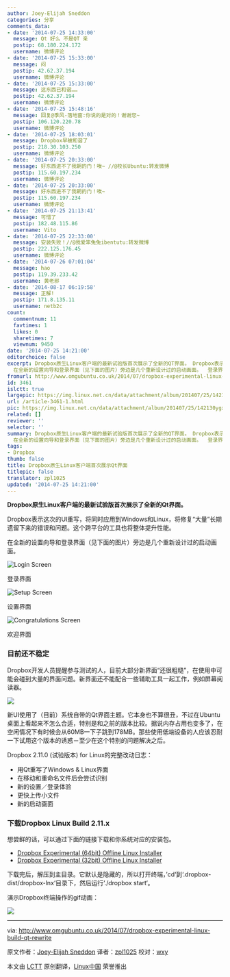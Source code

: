 ```yaml
---
author: Joey-Elijah Sneddon
categories: 分享
comments_data:
- date: '2014-07-25 14:33:00'
  message: Qt 好么 不是QT 亲
  postip: 68.180.224.172
  username: 微博评论
- date: '2014-07-25 15:33:00'
  message: 闷
  postip: 42.62.37.194
  username: 微博评论
- date: '2014-07-25 15:33:00'
  message: 这东西已和谐……
  postip: 42.62.37.194
  username: 微博评论
- date: '2014-07-25 15:48:16'
  message: 回复@季风-落地窗:你说的是对的！谢谢您~
  postip: 106.120.220.78
  username: 微博评论
- date: '2014-07-25 18:03:01'
  message: Dropbox早被和谐了
  postip: 218.30.103.250
  username: 微博评论
- date: '2014-07-25 20:33:00'
  message: 好东西进不了我朝的门！唉~ //@校长Ubuntu:转发微博
  postip: 115.60.197.234
  username: 微博评论
- date: '2014-07-25 20:33:00'
  message: 好东西进不了我朝的门！唉~
  postip: 115.60.197.234
  username: 微博评论
- date: '2014-07-25 21:13:41'
  message: 可惜了
  postip: 182.48.115.86
  username: Vito
- date: '2014-07-25 22:33:00'
  message: 安装失败！//@我爱笨兔兔ibentutu:转发微博
  postip: 222.125.176.45
  username: 微博评论
- date: '2014-07-26 07:01:04'
  message: hao
  postip: 119.39.233.42
  username: 黄老邪
- date: '2014-08-17 06:19:58'
  message: 正解!
  postip: 171.8.135.11
  username: netb2c
count:
  commentnum: 11
  favtimes: 1
  likes: 0
  sharetimes: 7
  viewnum: 9450
date: '2014-07-25 14:21:00'
editorchoice: false
excerpt: Dropbox原生Linux客户端的最新试验版首次展示了全新的QT界面。 Dropbox表示这次的UI重写，将同时应用到Windows和Linux，将修复大量长期遗留下来的错误和问题。这个跨平台的工具也将整体提升性能。
  在全新的设置向导和登录界面（见下面的图片）旁边是几个重新设计过的启动画面。  登录界面  设置界面  欢迎界面 目前还不稳定 Dropbox开发人员提醒参与测试的人，目前大部分新界面还很粗糙，在使用中可能会碰到大量的界面问题。新界面还不能配合一些辅助工具一起工作，例如屏幕阅读器。  新UI使用了（目前）系统自带的QT界面主题。它本身也不
fromurl: http://www.omgubuntu.co.uk/2014/07/dropbox-experimental-linux-build-qt-rewrite
id: 3461
islctt: true
largepic: https://img.linux.net.cn/data/attachment/album/201407/25/142130ygx66ggbzfbf6xvb.jpg
url: /article-3461-1.html
pic: https://img.linux.net.cn/data/attachment/album/201407/25/142130ygx66ggbzfbf6xvb.jpg.thumb.jpg
related: []
reviewer: ''
selector: ''
summary: Dropbox原生Linux客户端的最新试验版首次展示了全新的QT界面。 Dropbox表示这次的UI重写，将同时应用到Windows和Linux，将修复大量长期遗留下来的错误和问题。这个跨平台的工具也将整体提升性能。
  在全新的设置向导和登录界面（见下面的图片）旁边是几个重新设计过的启动画面。  登录界面  设置界面  欢迎界面 目前还不稳定 Dropbox开发人员提醒参与测试的人，目前大部分新界面还很粗糙，在使用中可能会碰到大量的界面问题。新界面还不能配合一些辅助工具一起工作，例如屏幕阅读器。  新UI使用了（目前）系统自带的QT界面主题。它本身也不
tags:
- Dropbox
thumb: false
title: Dropbox原生Linux客户端首次展示Qt界面
titlepic: false
translator: zpl1025
updated: '2014-07-25 14:21:00'
---
```


**Dropbox原生Linux客户端的最新试验版首次展示了全新的Qt界面。**


Dropbox表示这次的UI重写，将同时应用到Windows和Linux，将修复“大量”长期遗留下来的错误和问题。这个跨平台的工具也将整体提升性能。


在全新的设置向导和登录界面（见下面的图片）旁边是几个重新设计过的启动画面。


![Login Screen ](/data/attachment/album/201407/25/142130ygx66ggbzfbf6xvb.jpg)


登录界面


![Setup Screen](/data/attachment/album/201407/25/142132gu7l62lxuvku7c6e.jpg)


设置界面


![Congratulations Screen ](/data/attachment/album/201407/25/142133mj7j0mejjm9vk9vs.jpg)


欢迎界面


### 目前还不稳定


Dropbox开发人员提醒参与测试的人，目前大部分新界面“还很粗糙”，在使用中可能会碰到大量的界面问题。新界面还不能配合一些辅助工具一起工作，例如屏幕阅读器。


![](/data/attachment/album/201407/25/142135qxuw61t643336116.jpg)


新UI使用了（目前）系统自带的Qt界面主题。它本身也不算很丑，不过在Ubuntu桌面上看起来不怎么合适，特别是和之前的版本比较。据说内存占用也变多了，在空闲情况下有时候会从60MB一下子跳到178MB。那些使用低端设备的人应该忍耐一下试用这个版本的诱惑－至少在这个特别的问题解决之后。


Dropbox 2.11.0 (试验版本) for Linux的完整改动日志：


* 用Qt重写了Windows & Linux界面
* 在移动和重命名文件后会尝试识别
* 新的设置／登录体验
* 更快上传小文件
* 新的启动画面


### 下载Dropbox Linux Build 2.11.x


想尝鲜的话，可以通过下面的链接下载和你系统对应的安装包。


* [Dropbox Experimental (64bit) Offline Linux Installer](https://d1ilhw0800yew8.cloudfront.net/client/dropbox-lnx.x86_64-2.11.0.tar.gz)
* [Dropbox Experimental (32bit) Offline Linux Installer](https://d1ilhw0800yew8.cloudfront.net/client/dropbox-lnx.x86-2.11.0.tar.gz)


下载完后，解压到主目录。它默认是隐藏的，所以打开终端，’cd‘到‘.dropbox-dist/dropbox-lnx‘目录下，然后运行‘./dropbox start‘。


演示Dropbox终端操作的gif动画：


![](/data/attachment/album/201407/25/142137dha5bqlvqzlkklbq.gif)




---


via: <http://www.omgubuntu.co.uk/2014/07/dropbox-experimental-linux-build-qt-rewrite>


原文作者：[Joey-Elijah Sneddon](https://plus.google.com/117485690627814051450/?rel=author) 译者：[zpl1025](https://github.com/zpl1025) 校对：[wxy](https://github.com/wxy)


本文由 [LCTT](https://github.com/LCTT/TranslateProject) 原创翻译，[Linux中国](http://linux.cn/) 荣誉推出